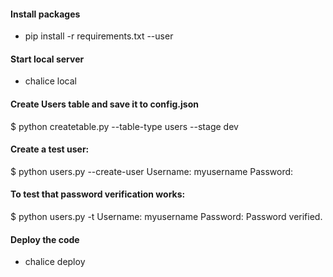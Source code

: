 #### Install packages
* pip install -r requirements.txt --user

#### Start local server
* chalice local

#### Create Users table and save it to config.json
$ python createtable.py --table-type users --stage dev

#### Create a test user:
$ python users.py --create-user
Username: myusername
Password:

#### To test that password verification works:
$ python users.py -t
Username: myusername
Password:
Password verified.

#### Deploy the code
* chalice deploy
